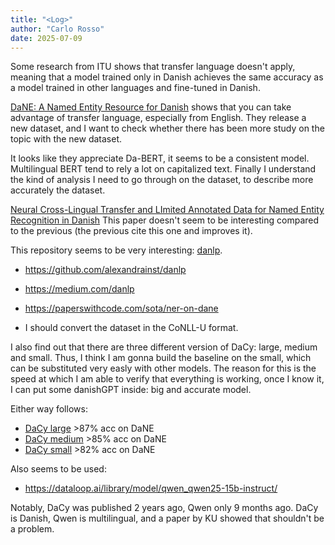 ```yaml
---
title: "<Log>"
author: "Carlo Rosso"
date: 2025-07-09
---
```


Some research from ITU shows that transfer language doesn't apply, meaning that
a model trained only in Danish achieves the same accuracy as a model trained in
other languages and fine-tuned in Danish.

[DaNE: A Named Entity Resource for Danish](https://aclanthology.org/2020.lrec-1.565.pdf)
shows that you can take advantage of transfer language, especially from English.
They release a new dataset, and I want to check whether there has been more
study on the topic with the new dataset.

It looks like they appreciate Da-BERT, it seems to be a consistent model.
Multilingual BERT tend to rely a lot on capitalized text.
Finally I understand the kind of analysis I need to go through on the dataset,
to describe more accurately the dataset.

[Neural Cross-Lingual Transfer and LImited Annotated Data for Named Entity
Recognition in Danish](https://aclanthology.org/W19-6143.pdf)
This paper doesn't seem to be interesting compared to the previous (the previous
cite this one and improves it).

This repository seems to be very interesting: [danlp](https://github.com/alexandrainst/danlp).

- https://github.com/alexandrainst/danlp
- https://medium.com/danlp
- https://paperswithcode.com/sota/ner-on-dane

- I should convert the dataset in the CoNLL-U format.

I also find out that there are three different version of DaCy: large, medium
and small. Thus, I think I am gonna build the baseline on the small, which can
be substituted very easly with other models. The reason for this is the speed at
which I am able to verify that everything is working, once I know it, I can put
some danishGPT inside: big and accurate model.

Either way follows:
- [DaCy large](https://dataloop.ai/library/model/chcaa_da_dacy_large_trf) >87% acc on
  DaNE
- [DaCy medium](https://dataloop.ai/library/model/chcaa_da_dacy_medium_trf) >85% acc on
  DaNE
- [DaCy small](https://dataloop.ai/library/model/chcaa_da_dacy_small_trf) >82% acc on
  DaNE

Also seems to be used:
- https://dataloop.ai/library/model/qwen_qwen25-15b-instruct/

Notably, DaCy was published 2 years ago, Qwen only 9 months ago.
DaCy is Danish, Qwen is multilingual, and a paper by KU showed that shouldn't be
a problem.
